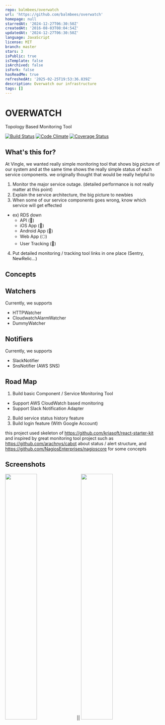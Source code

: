 ```yaml
---
repo: balmbees/overwatch
url: 'https://github.com/balmbees/overwatch'
homepage: null
starredAt: '2024-12-27T06:30:50Z'
createdAt: '2016-08-03T08:04:54Z'
updatedAt: '2024-12-27T06:30:50Z'
language: JavaScript
license: MIT
branch: master
stars: 3
isPublic: true
isTemplate: false
isArchived: false
isFork: false
hasReadMe: true
refreshedAt: '2025-02-25T19:53:36.839Z'
description: Overwatch our infrastructure
tags: []
---
```


# OVERWATCH

Topology Based Monitoring Tool

[![Build Status](https://travis-ci.org/balmbees/overwatch.svg?branch=master)](https://travis-ci.org/balmbees/overwatch)
[![Code Climate](https://codeclimate.com/github/balmbees/overwatch/badges/gpa.svg)](https://codeclimate.com/github/balmbees/overwatch)
[![Coverage Status](https://coveralls.io/repos/github/balmbees/overwatch/badge.svg)](https://coveralls.io/github/balmbees/overwatch)

## What's this for?

At Vingle, we wanted really simple monitoring tool that shows big picture of our system
and at the same time shows the really simple status of each service components.
we originally thought that would be really helpful to

1. Monitor the major service outage. (detailed performance is not really matter at this point)
2. Explain the service architecture, the big picture to newbies
3. When some of our service components goes wrong, know which service will get effected
  - ex) RDS down
      - API (&#128308;)
      - iOS App (&#128308;)
      - Android App (&#128308;)
      - Web App (&#127765;)
      - User Tracking (&#128309;)
4. Put detailed monitoring / tracking tool links in one place (Sentry, NewRelic...)

## Concepts

## Watchers
Currently, we supports
- HTTPWatcher
- CloudwatchAlarmWatcher
- DummyWatcher

## Notifiers
Currently, we supports
- SlackNotifier
- SnsNotifier (AWS SNS)

## Road Map

1. Build basic Component / Service Monitoring Tool
  - Support AWS CloudWatch based monitoring
  - Support Slack Notification Adapter
2. Build service status history feature
3. Build login feature (With Google Account)  

this project used skeleton of https://github.com/kriasoft/react-starter-kit
and inspired by great monitoring tool project such as https://github.com/arachnys/cabot about status / alert structure,
and https://github.com/NagiosEnterprises/nagioscore for some concepts

## Screenshots
<div>
  <img src="https://cloud.githubusercontent.com/assets/2001792/17886474/da3c3768-695c-11e6-8668-15e08082c8ae.png" width="45%" height="auto" />
  ||
  <img src="https://cloud.githubusercontent.com/assets/2001792/17886475/db930bf0-695c-11e6-8373-2ad14f653003.png" width="45%" height="auto" />
</div>
